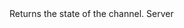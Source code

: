 <function name="GetState" parent="IGModAudioChannel" type="classfunc">
	<description>
		Returns the state of the channel.
	</description>
	<realm>Server</realm>
	<args>
	</args>
	<rets>
		<ret name="" type="number"></ret>
	</rets>
</function>